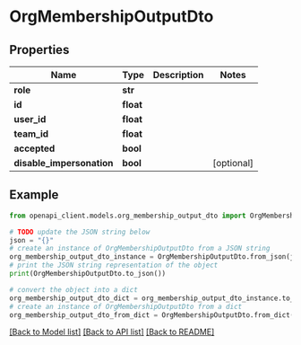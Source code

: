 # OrgMembershipOutputDto


## Properties

Name | Type | Description | Notes
------------ | ------------- | ------------- | -------------
**role** | **str** |  | 
**id** | **float** |  | 
**user_id** | **float** |  | 
**team_id** | **float** |  | 
**accepted** | **bool** |  | 
**disable_impersonation** | **bool** |  | [optional] 

## Example

```python
from openapi_client.models.org_membership_output_dto import OrgMembershipOutputDto

# TODO update the JSON string below
json = "{}"
# create an instance of OrgMembershipOutputDto from a JSON string
org_membership_output_dto_instance = OrgMembershipOutputDto.from_json(json)
# print the JSON string representation of the object
print(OrgMembershipOutputDto.to_json())

# convert the object into a dict
org_membership_output_dto_dict = org_membership_output_dto_instance.to_dict()
# create an instance of OrgMembershipOutputDto from a dict
org_membership_output_dto_from_dict = OrgMembershipOutputDto.from_dict(org_membership_output_dto_dict)
```
[[Back to Model list]](../README.md#documentation-for-models) [[Back to API list]](../README.md#documentation-for-api-endpoints) [[Back to README]](../README.md)


